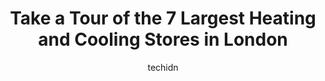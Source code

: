 ---
layout: ampstory
image: https://i0.wp.com/www.auto.or.id/wp-content/uploads/2023/06/donaldson-heating-and-air-conditioning-0-london-1686323945.jpeg?resize=640,853
author: techidn
featured: false
description: London, Ontario, Canada is a haven for Heating and Cooling enthusiasts, boasting an impressive array of 7 top-notch establishments. Whether youre a seasoned connoisseur or simply curious to
title: Take a Tour of the 7 Largest Heating and Cooling Stores in London
cover:
   title: Take a Tour of the 7 Largest Heating and Cooling Stores in London
   subtitle: AUTO.OR.ID
   background: https://www.auto.or.id/wp-content/uploads/2023/06/donaldson-heating-and-air-conditioning-0-london-1686323945.jpeg

pages: 
 - layout: thirds
   top: <h1>#1 Donaldson Heating and Air Conditioning</h1>
   bottom: "<p>We had a full bathroom renovation. A huge thank you to Dan and his crew.  From the moment we met Dan, we were impressed by his professionalism and promptness in getting t</p>"
   background: https://www.auto.or.id/wp-content/uploads/2023/06/donaldson-heating-and-air-conditioning-1-london-1686323948.jpeg
   backgroundblur: true
 - layout: thirds
   top: <h1>#2 Roy Inch & Sons Home Services by Enercare</h1>
   bottom: "<p>3500 White Oak Rd Unit B-1, London, ON N6E 2Z9, Canada</p>"
   background: https://www.auto.or.id/wp-content/uploads/2023/06/donaldson-heating-and-air-conditioning-2-london-1686323948.jpeg
   cta:
      link: https://www.auto.or.id/take-a-tour-of-the-7-largest-heating-and-cooling-stores-in-london/
      text: Take a Tour of the 7 Largest Heating and Cooling Stores in London
 - layout: thirds
   top: <h1>#3 M & K Heating and Air Conditioning</h1>
   bottom: "<p>28 Adelaide St S, London, ON N5Z 3K2, Canada</p>"
   background: https://images.unsplash.com/photo-1575496917055-f23c822796eb?ixlib=rb-4.0.3&ixid=MnwxMjA3fDB8MHxwaG90by1wYWdlfHx8fGVufDB8fHx8&auto=format&fit=crop&w=640&h=853&q=80
   cta:
      link: https://www.auto.or.id/take-a-tour-of-the-7-largest-heating-and-cooling-stores-in-london/
      text: Take a Tour of the 7 Largest Heating and Cooling Stores in London
 - layout: thirds
   top: <h1>#4 CASI Air & Water</h1>
   bottom: "<p>1011 Hubrey Rd, London, ON N6N 1B4, Canada</p>"
   background: https://images.unsplash.com/photo-1608839968395-12aed2154570?ixlib=rb-4.0.3&ixid=MnwxMjA3fDB8MHxwaG90by1wYWdlfHx8fGVufDB8fHx8&auto=format&fit=crop&w=640&h=853&q=80
   cta:
      link: https://www.auto.or.id/take-a-tour-of-the-7-largest-heating-and-cooling-stores-in-london/
      text: Take a Tour of the 7 Largest Heating and Cooling Stores in London
 - layout: thirds
   top: <h1>#5 Builders Choice Air Systems Ltd</h1>
   bottom: "<p>492 Hill St, London, ON N6B 1E7, Canada</p>"
   background: https://images.unsplash.com/photo-1608585793629-ec02326b1e4b?ixlib=rb-4.0.3&ixid=MnwxMjA3fDB8MHxwaG90by1wYWdlfHx8fGVufDB8fHx8&auto=format&fit=crop&w=640&h=853&q=80
   cta:
      link: https://www.auto.or.id/take-a-tour-of-the-7-largest-heating-and-cooling-stores-in-london/
      text: Take a Tour of the 7 Largest Heating and Cooling Stores in London
 - layout: thirds
   top: <h1>#6 Hometown Heating and Cooling</h1>
   bottom: "<p>45 Pacific Ct Unit #11, London, ON N5V 3N4, Canada</p>"
   background: https://images.unsplash.com/photo-1639927665333-f658d65ef32a?ixlib=rb-4.0.3&ixid=MnwxMjA3fDB8MHxwaG90by1wYWdlfHx8fGVufDB8fHx8&auto=format&fit=crop&w=640&h=853&q=80
   cta:
      link: https://www.auto.or.id/take-a-tour-of-the-7-largest-heating-and-cooling-stores-in-london/
      text: Take a Tour of the 7 Largest Heating and Cooling Stores in London
 - layout: thirds
   top: <h1>#7 Peter Inch & Associates Heating + Air Conditioning</h1>
   bottom: "<p>10 Pacific Ct Unit 2, London, ON N5V 3K4, Canada</p>"
   background: https://images.unsplash.com/photo-1598560342586-54fac322e093?ixlib=rb-4.0.3&ixid=MnwxMjA3fDB8MHxwaG90by1wYWdlfHx8fGVufDB8fHx8&auto=format&fit=crop&w=640&h=853&q=80
   cta:
      link: https://www.auto.or.id/take-a-tour-of-the-7-largest-heating-and-cooling-stores-in-london/
      text: Take a Tour of the 7 Largest Heating and Cooling Stores in London
 - layout: thirds
   middle: Continue reading...
   background: https://images.unsplash.com/photo-1558140275-312515f28cbb?ixlib=rb-4.0.3&ixid=MnwxMjA3fDB8MHxwaG90by1wYWdlfHx8fGVufDB8fHx8&auto=format&fit=crop&w=640&h=853&q=80
   cta:
      link: https://www.auto.or.id/take-a-tour-of-the-7-largest-heating-and-cooling-stores-in-london/
      text: Take a Tour of the 7 Largest Heating and Cooling Stores in London

---